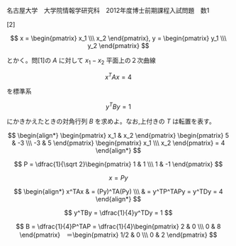 名古屋大学　大学院情報学研究科　2012年度博士前期課程入試問題　数1

\[2]

$$
    x = \begin{pmatrix} x_1 \\\ x_2 \end{pmatrix},
    y = \begin{pmatrix} y_1 \\\ y_2 \end{pmatrix}
$$

とかく。問\[1]の $A$ に対して $x_1-x_2$ 平面上の２次曲線

$$
    x^TAx = 4
$$

を標準系

$$
    y^TBy = 1
$$

にかきかえたときの対角行列 $B$ を求めよ。なお,上付きの $T$ は転置を表す。

$$
    \begin{align*}
        \begin{pmatrix} x_1 & x_2 \end{pmatrix} 
        \begin{pmatrix} 5 & -3 \\\ -3 & 5 \end{pmatrix}
        \begin{pmatrix} x_1 \\\ x_2 \end{pmatrix} = 4
    \end{align*}
$$

$$
    P =  \dfrac{1}{\sqrt 2}\begin{pmatrix} 1 & 1 \\\ 1 & -1 \end{pmatrix}
$$

$$
    x = Py
$$

$$
    \begin{align*}
        x^TAx & = (Py)^TA(Py) \\\
        & = y^TP^TAPy = y^TDy = 4
    \end{align*}
$$

$$
    y^TBy = \dfrac{1}{4}y^TDy  = 1
$$

$$
    B = \dfrac{1}{4}P^TAP = \dfrac{1}{4}\begin{pmatrix} 2 & 0 \\\ 0 & 8 \end{pmatrix}　＝\begin{pmatrix} 1/2 & 0 \\\ 0 & 2 \end{pmatrix}
$$